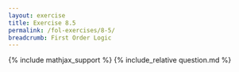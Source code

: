 ```yaml
---
layout: exercise
title: Exercise 8.5
permalink: /fol-exercises/8-5/
breadcrumb: First Order Logic
---
```


{% include mathjax_support %}
{% include_relative question.md %}
